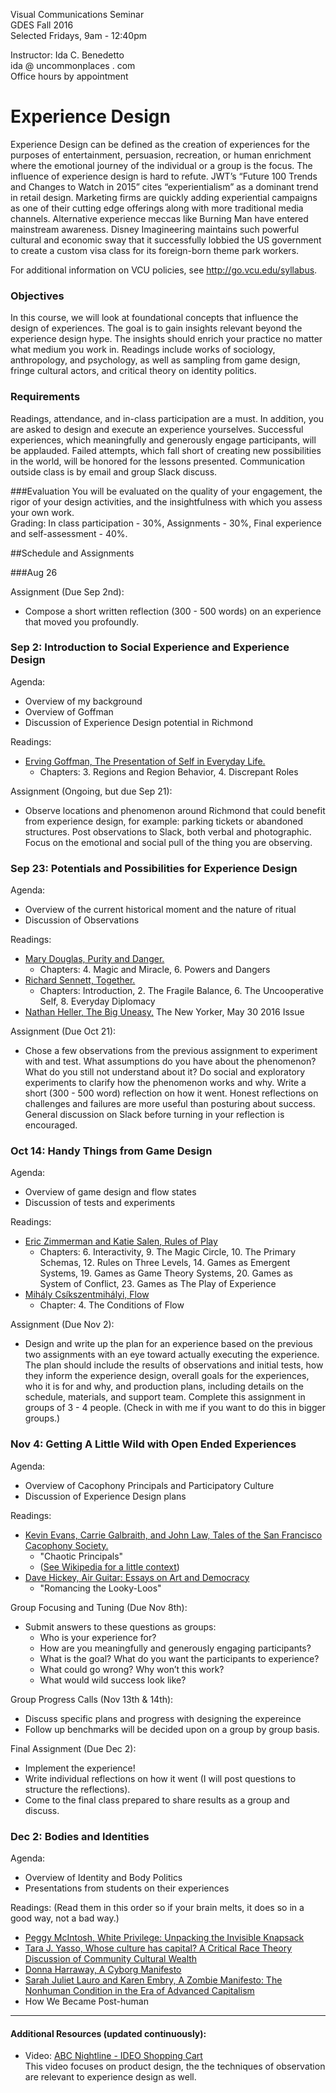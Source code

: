 Visual Communications Seminar  
GDES Fall 2016  
Selected Fridays, 9am - 12:40pm

Instructor: Ida C. Benedetto  
ida @ uncommonplaces . com  
Office hours by appointment  

# Experience Design 

Experience Design can be defined as the creation of experiences for the purposes of entertainment, persuasion, recreation, or human enrichment where the emotional journey of the individual or a group is the focus. The influence of experience design is hard to refute. JWT’s “Future 100 Trends and Changes to Watch in 2015” cites “experientialism” as a dominant trend in retail design. Marketing firms are quickly adding experiential campaigns as one of their cutting edge offerings along with more traditional media channels. Alternative experience meccas like Burning Man have entered mainstream awareness. Disney Imagineering maintains such powerful cultural and economic sway that it successfully lobbied the US government to create a custom visa class for its foreign-born theme park workers. 

For additional information on VCU policies, see http://go.vcu.edu/syllabus. 

### Objectives
In this course, we will look at foundational concepts that influence the design of experiences. The goal is to gain insights relevant beyond the experience design hype. The insights should enrich your practice no matter what medium you work in. Readings include works of sociology, anthropology, and psychology, as well as sampling from game design, fringe cultural actors, and critical theory on identity politics. 

### Requirements
Readings, attendance, and in-class participation are a must. In addition, you are asked to design and execute an experience yourselves. Successful experiences, which meaningfully and generously engage participants, will be applauded. Failed attempts, which fall short of creating new possibilities in the world, will be honored for the lessons presented. Communication outside class is by email and group Slack discuss. 

###Evaluation
You will be evaluated on the quality of your engagement, the rigor of your design activities, and the insightfulness with which you assess your own work.  
Grading: In class participation - 30%, Assignments - 30%, Final experience and self-assessment - 40%.



##Schedule and Assignments

###Aug 26

Assignment (Due Sep 2nd):

* Compose a short written reflection (300 - 500 words) on an experience that moved you profoundly.

### Sep 2: Introduction to Social Experience and Experience Design

Agenda:

* Overview of my background
* Overview of Goffman
* Discussion of Experience Design potential in Richmond 


Readings: 

* [Erving Goffman, The Presentation of Self in Everyday Life.](https://www.dropbox.com/s/skndj6oaucsxk69/Goffman_Erving_The_Presentation_of_Self_in_Everyday_Life.pdf?dl=0) 
	* Chapters: 3. Regions and Region Behavior, 4. Discrepant Roles
		
Assignment (Ongoing, but due Sep 21): 

* Observe locations and phenomenon around Richmond that could benefit from experience design, for example: parking tickets or abandoned structures. Post observations to Slack, both verbal and photographic. Focus on the emotional and social pull of the thing you are observing.



### Sep 23: Potentials and Possibilities for Experience Design


Agenda:

* Overview of the current historical moment and the nature of ritual
* Discussion of Observations 



Readings: 	

* [Mary Douglas, Purity and Danger.](https://www.dropbox.com/s/zoszx2wjei6rg45/Douglas_Mary_Purity_and_Danger_An_Analysis_of_Concepts_of_Pollution_and_Taboo_2001.pdf?dl=0) 
	* Chapters: 4. Magic and Miracle, 6. Powers and Dangers  
* [Richard Sennett, Together.](https://www.dropbox.com/s/nsrsdgsod07oeme/Together%20-%20Richard%20Sennett.epub?dl=0) 
	* Chapters: Introduction, 2. The Fragile Balance, 6. The Uncooperative Self, 8. Everyday Diplomacy  
* [Nathan Heller, The Big Uneasy,](https://www.dropbox.com/s/lceeiwb7vnrhrmm/The%20Big%20Uneasy%20-%20The%20New%20Yorker.pdf?dl=0) The New Yorker, May 30 2016 Issue


Assignment (Due Oct 21): 

* Chose a few observations from the previous assignment to experiment with and test. What assumptions do you have about the phenomenon? What do you still not understand about it? Do social and exploratory experiments to clarify how the phenomenon works and why. Write a short (300 - 500 word) reflection on how it went. Honest reflections on challenges and failures are more useful than posturing about success. General discussion on Slack before turning in your reflection is encouraged. 


### Oct 14: Handy Things from Game Design


Agenda:

* Overview of game design and flow states
* Discussion of tests and experiments


Readings:	

* [Eric Zimmerman and Katie Salen, Rules of Play](https://www.dropbox.com/s/38h1c2mmqmnsycm/1-rules-of-play-game-design-fundamentals.pdf?dl=0)
	* Chapters: 6. Interactivity, 9. The Magic Circle, 10. The Primary Schemas, 12. Rules on Three Levels, 14. Games as Emergent Systems, 19. Games as Game Theory Systems, 20. Games as System of Conflict, 23. Games as The Play of Experience
* [Mihály Csíkszentmihályi, Flow](https://www.dropbox.com/s/8afemtgmkac6kbz/Csikszentmihalyi-Flow-Ch4.pdf?dl=0)
	* Chapter: 4. The Conditions of Flow
			
Assignment (Due Nov 2): 

* Design and write up the plan for an experience based on the previous two assignments with an eye toward actually executing the experience. The plan should include the results of observations and initial tests, how they inform the experience design, overall goals for the experiences, who it is for and why, and production plans, including details on the schedule, materials, and support team. Complete this assignment in groups of 3 - 4 people. (Check in with me if you want to do this in bigger groups.)
			     


### Nov 4: Getting A Little Wild with Open Ended Experiences



Agenda:

* Overview of Cacophony Principals and Participatory Culture
* Discussion of Experience Design plans



Readings: 
		



* [Kevin Evans, Carrie Galbraith, and John Law, Tales of the San Francisco Cacophony Society.](https://github.com/idamantium/Experiencing-Transgression/blob/master/Readings/CacophonyPrincipals.pdf) 
	* "Chaotic Principals" 
	* ([See Wikipedia for a little context](https://en.wikipedia.org/wiki/Cacophony_Society))
* [Dave Hickey, Air Guitar: Essays on Art and Democracy](https://github.com/idamantium/Experiencing-Transgression/blob/master/Readings/Romancing%20the%20Looky-Loos.pdf)
	* "Romancing the Looky-Loos" 



Group Focusing and Tuning (Due Nov 8th):

 * Submit answers to these questions as groups: 
 	* Who is your experience for?
 	* How are you meaningfully and generously engaging participants?
 	* What is the goal? What do you want the participants to experience?
 	* What could go wrong? Why won’t this work?
	* What would wild success look like?

Group Progress Calls (Nov 13th & 14th):

 * Discuss specific plans and progress with designing the expereince
 * Follow up benchmarks will be decided upon on a group by group basis.

		
Final Assignment (Due Dec 2): 
 
* Implement the experience! 
* Write individual reflections on how it went (I will post questions to structure the reflections). 
* Come to the final class prepared to share results as a group and discuss.


### Dec 2: Bodies and Identities


Agenda:

* Overview of Identity and Body Politics 
* Presentations from students on their experiences 	
		
		
Readings: 
(Read them in this order so if your brain melts, it does so in a good way, not a bad way.)

* [Peggy McIntosh, White Privilege: Unpacking the Invisible Knapsack](https://www.dropbox.com/s/uan49yk46otu9uj/WhitePrivilege.pdf?dl=0)
* [Tara J. Yasso, Whose culture has capital? A Critical Race Theory Discussion of Community Cultural Wealth](https://www.dropbox.com/s/txy586gs32b24mj/Yosso-Whose-Culture-has-Capital.pdf?dl=0) 
* [Donna Harraway, A Cyborg Manifesto](https://www.dropbox.com/s/xkldmki6bpsu8bv/Haraway-CyborgManifesto-1.pdf?dl=0)
* [Sarah Juliet Lauro and Karen Embry, A Zombie Manifesto: The Nonhuman Condition in the Era of Advanced Capitalism](https://www.dropbox.com/s/37szrcnf8i3bofv/A%20Zombie%20Manifesto%20The%20Nonhum.pdf?dl=0)
* How We Became Post-human

		
		
		

-----

#### Additional Resources (updated continuously):  

* Video: [ABC Nightline - IDEO Shopping Cart](https://www.youtube.com/watch?v=M66ZU2PCIcM)  
		This video focuses on product design, the the techniques of observation are relevant to experience design as well.





